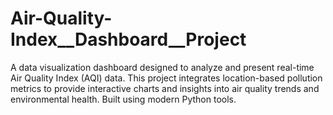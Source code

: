# Air-Quality-Index__Dashboard__Project
A data visualization dashboard designed to analyze and present real-time Air Quality Index (AQI) data. This project integrates location-based pollution metrics to provide interactive charts and insights into air quality trends and environmental health. Built using modern Python tools.
